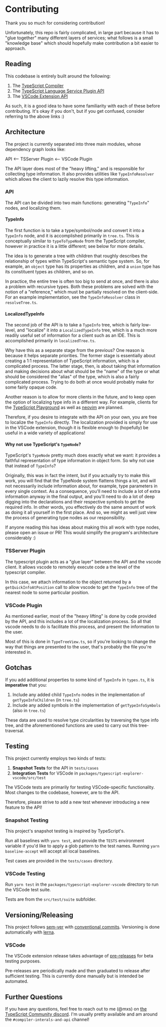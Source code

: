 # Contributing

Thank you so much for considering contribution!

Unfortunately, this repo is fairly complicated, in large part because it has to "glue together" many different layers of services; what follows is a small "knowledge base" which should hopefully make contribution a bit easier to approach.

## Reading

This codebase is entirely built around the following:

1. The [TypeScript Compiler][ts-compiler-api]
2. The [TypeScript Language Service Plugin API][ts-plugin]
3. The [VSCode Extension API][vscode-extension-api]

As such, it is a good idea to have some familiarity with each of these before contributing. It's okay if you don't, but if you get confused, consider referring to the above links :)

## Architecture

The project is currently separated into three main modules, whose dependency graph looks like:

API <-- TSServer Plugin <-- VSCode Plugin

The API layer does most of the "heavy lifting," and is responsible for collecting type information. It also provides utilities like `TypeInfoResolver` which allows the client to lazily resolve this type information.

### API

The API can be divided into two main functions: generating "`TypeInfo`" nodes, and localizing them.

#### TypeInfo

The first function is to take a type/symbol/node and convert it into a `TypeInfo` node, and it is accomplished primarily in `tree.ts`. This is conceptually similar to `typeToTypeNode` from the TypeScript compiler, however in practice it is a little different; see below for more details.

The idea is to generate a tree with children that roughly describes the relationship of types within TypeScript's semantic type system. So, for example, an `object` type has its properties as children, and a `union` type has its constituent types as children, and so on.

In practice, the entire tree is often too big to send at once, and there is also a problem with recursive types. Both these problems are solved with the notion of a "reference," which must be partially resolved on the client-side. For an example implementation, see the `TypeInfoResolver` class in `resolveTree.ts`.

#### LocalizedTypeInfo

The second job of the API is to take a `TypeInfo` tree, which is fairly low-level, and "localize" it into a `LocalizedTypeInfo` tree, which is a much more readily useful set of information for a client such as an IDE. This is accomplished primarily in `localizedTree.ts`.

Why have this as a separate stage from the previous? One reason is because it helps separate priorities. The former stage is essentially about creating a 1:1 representation of TypeScript information, which is a complicated process. The latter stage, then, is about taking that information and making decisions about what should be the "name" of the type or what should be considered the "alias" of the type, which is also a fairly complicated process. Trying to do both at once would probably make for some fairly opaque code.

Another reason is to allow for more clients in the future, and to keep open the option of localizing type info in a different way. For example, clients for the [TypeScript Playground][ts-playground] as well as [neovim][neovim] are planned.

Therefore, if you desire to integrate with the API on your own, you are free to localize the `TypeInfo` directly. The localization provided is simply for use in the VSCode extension, though it is flexible enough to (hopefully) be useful in a wide variety of applications!

#### Why not use TypeScript's `TypeNode`?

TypeScript's `TypeNode` pretty much does exactly what we want: it provides a faithful representation of type information in object form. So why not use that instead of `TypeInfo`?

Originally, this was in fact the intent, but if you actually try to make this work, you will find that the TypeNode system flattens things a lot, and will not necessarily include information about, for example, type parameters in every single context. As a consequence, you'll need to include a lot of extra information anyway in the final output, and you'll need to do a lot of deep digging into the declarations and their respective symbols to get the required info. In other words, you effectively do the same amount of work as doing it all yourself in the first place. And so, we might as well just view the process of generating type nodes as our responsibility.

If anyone reading this has ideas about making this all work with type nodes, please open an issue or PR! This would simplify the program's architecture considerably :)

### TSServer Plugin

The typescript plugin acts as a "glue layer" between the API and the vscode client. It allows vscode to remotely execute code a the level of the typescript compiler.

In this case, we attach information to the object returned by a `getQuickInfoAtPosition` call to allow vscode to get the `TypeInfo` tree of the nearest node to some particular position.

### VSCode Plugin

As mentioned earlier, most of the "heavy lifting" is done by code provided by the API, and this includes a lot of the localization process. So all that vscode needs to do is facilitate this process, and present the information to the user.

Most of this is done in `TypeTreeView.ts`, so if you're looking to change the way that things are presented to the user, that's probably the file you're interested in.

## Gotchas

If you add additional properties to some kind of `TypeInfo` in `types.ts`, it is **imperative** that you:

1. Include any added child `TypeInfo` nodes in the implementation of `getTypeInfoChildren` (in `tree.ts`)
2. Include any added symbols in the implementation of `getTypeInfoSymbols` (also in `tree.ts`)

These data are used to resolve type circularities by traversing the type info tree, and the aforementioned functions are used to carry out this tree-traversal.

## Testing

This project currently employs two kinds of tests:

1. **Snapshot Tests** for the API in `tests/cases`
2. **Integration Tests** for VSCode in `packages/typescript-explorer-vscode/src/test`

The VSCode tests are primarily for testing VSCode-specific functionality. Most changes to the codebase, however, are to the API.

Therefore, please strive to add a new test whenever introducing a new feature to the API!

### Snapshot Testing

This project's snapshot testing is inspired by TypeScript's.

Run all baselines with `yarn test`, and provide the `TESTS` environment variable if you'd like to apply a glob pattern to the test names. Running `yarn baseline-accept` will accept all local baselines.

Test cases are provided in the `tests/cases` directory.

### VSCode Testing

Run `yarn test` in the `packages/typescript-explorer-vscode` directory to run the VSCode test suite.

Tests are from the `src/test/suite` subfolder.

## Versioning/Releasing

This project follows [sem-ver][semver] with [conventional commits][conventional-commits]. Versioning is done automatically with [lerna][lerna].

### VSCode

The VSCode extension release takes advantage of [pre-releases][vscode-extension-prerelease] for beta testing purposes.

Pre-releases are periodically made and then graduated to release after sufficient testing. This is currently done manually but is intended be automated.

## Further Questions

If you have any questions, feel free to reach out to me (@mxs) on [the TypeScript Community discord][ts-discord]. I'm usually pretty available and am around the `#compiler-interals-and-api` channel!

[ts-compiler-api]: https://github.com/Microsoft/TypeScript/wiki/Using-the-Compiler-API
[ts-plugin]: https://github.com/microsoft/TypeScript/wiki/Writing-a-Language-Service-Plugin
[vscode-extension-api]: https://code.visualstudio.com/api
[semver]: https://semver.org/
[conventional-commits]: https://www.conventionalcommits.org/en/v1.0.0/
[vscode-extension-prerelease]: https://code.visualstudio.com/api/working-with-extensions/publishing-extension#prerelease-extensions
[ts-discord]: https://discord.com/invite/typescript
[neovim]: https://neovim.io/
[ts-playground]: https://www.typescriptlang.org/play
[lerna]: https://lerna.js.org/
